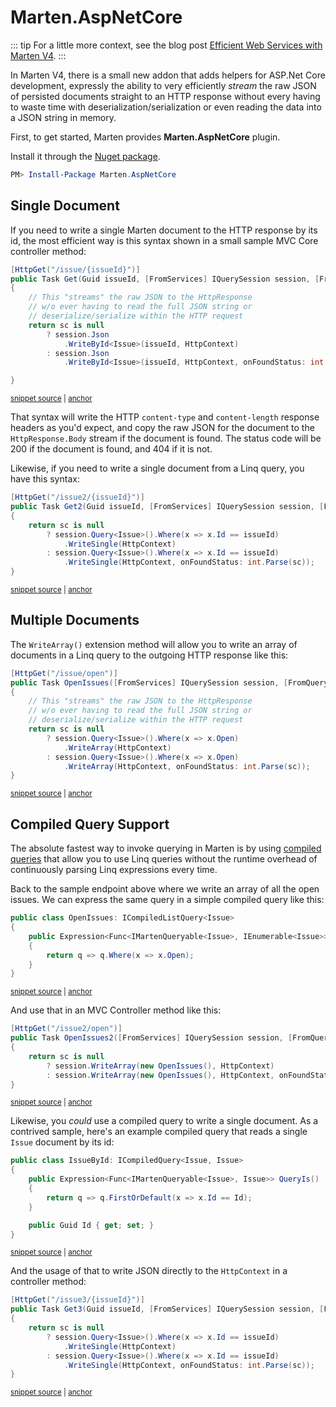 # Marten.AspNetCore

::: tip
For a little more context, see the blog post [Efficient Web Services with Marten V4](https://jeremydmiller.com/2021/09/28/efficient-web-services-with-marten-v4/).
:::

In Marten V4, there is a small new addon that adds helpers for ASP.Net Core development, expressly
the ability to very efficiently _stream_ the raw JSON of persisted documents straight to an HTTP response
without every having to waste time with deserialization/serialization or even reading the data into a JSON
string in memory.

First, to get started, Marten provides **Marten.AspNetCore** plugin.

Install it through the [Nuget package](https://www.nuget.org/packages/Marten.AspNetCore/).

```powershell
PM> Install-Package Marten.AspNetCore
```

## Single Document

If you need to write a single Marten document to the HTTP response by its id, the most
efficient way is this syntax shown in a small sample MVC Core controller method:

<!-- snippet: sample_write_single_document_by_id_to_httpresponse -->
<a id='snippet-sample_write_single_document_by_id_to_httpresponse'></a>
```cs
[HttpGet("/issue/{issueId}")]
public Task Get(Guid issueId, [FromServices] IQuerySession session, [FromQuery] string? sc = null)
{
    // This "streams" the raw JSON to the HttpResponse
    // w/o ever having to read the full JSON string or
    // deserialize/serialize within the HTTP request
    return sc is null
        ? session.Json
            .WriteById<Issue>(issueId, HttpContext)
        : session.Json
            .WriteById<Issue>(issueId, HttpContext, onFoundStatus: int.Parse(sc));

}
```
<sup><a href='https://github.com/JasperFx/marten/blob/master/src/IssueService/Controllers/IssueController.cs#L37-L53' title='Snippet source file'>snippet source</a> | <a href='#snippet-sample_write_single_document_by_id_to_httpresponse' title='Start of snippet'>anchor</a></sup>
<!-- endSnippet -->

That syntax will write the HTTP `content-type` and `content-length` response headers
as you'd expect, and copy the raw JSON for the document to the `HttpResponse.Body` stream
if the document is found. The status code will be 200 if the document is found, and 404 if
it is not.

Likewise, if you need to write a single document from a Linq query, you have this syntax:

<!-- snippet: sample_use_linq_to_write_single_document_to_httpcontext -->
<a id='snippet-sample_use_linq_to_write_single_document_to_httpcontext'></a>
```cs
[HttpGet("/issue2/{issueId}")]
public Task Get2(Guid issueId, [FromServices] IQuerySession session, [FromQuery] string? sc = null)
{
    return sc is null
        ? session.Query<Issue>().Where(x => x.Id == issueId)
            .WriteSingle(HttpContext)
        : session.Query<Issue>().Where(x => x.Id == issueId)
            .WriteSingle(HttpContext, onFoundStatus: int.Parse(sc));
}
```
<sup><a href='https://github.com/JasperFx/marten/blob/master/src/IssueService/Controllers/IssueController.cs#L55-L67' title='Snippet source file'>snippet source</a> | <a href='#snippet-sample_use_linq_to_write_single_document_to_httpcontext' title='Start of snippet'>anchor</a></sup>
<!-- endSnippet -->

## Multiple Documents

The `WriteArray()` extension method will allow you to write an array of documents in
a Linq query to the outgoing HTTP response like this:

<!-- snippet: sample_writing_multiple_documents_to_httpcontext -->
<a id='snippet-sample_writing_multiple_documents_to_httpcontext'></a>
```cs
[HttpGet("/issue/open")]
public Task OpenIssues([FromServices] IQuerySession session, [FromQuery] string? sc = null)
{
    // This "streams" the raw JSON to the HttpResponse
    // w/o ever having to read the full JSON string or
    // deserialize/serialize within the HTTP request
    return sc is null
        ? session.Query<Issue>().Where(x => x.Open)
            .WriteArray(HttpContext)
        : session.Query<Issue>().Where(x => x.Open)
            .WriteArray(HttpContext, onFoundStatus: int.Parse(sc));
}
```
<sup><a href='https://github.com/JasperFx/marten/blob/master/src/IssueService/Controllers/IssueController.cs#L84-L99' title='Snippet source file'>snippet source</a> | <a href='#snippet-sample_writing_multiple_documents_to_httpcontext' title='Start of snippet'>anchor</a></sup>
<!-- endSnippet -->

## Compiled Query Support

The absolute fastest way to invoke querying in Marten is by using [compiled queries](/documents/querying/compiled-queries)
that allow you to use Linq queries without the runtime overhead of continuously parsing Linq expressions every time.

Back to the sample endpoint above where we write an array of all the open issues. We can express the same query in a simple compiled query like this:

<!-- snippet: sample_OpenIssues -->
<a id='snippet-sample_openissues'></a>
```cs
public class OpenIssues: ICompiledListQuery<Issue>
{
    public Expression<Func<IMartenQueryable<Issue>, IEnumerable<Issue>>> QueryIs()
    {
        return q => q.Where(x => x.Open);
    }
}
```
<sup><a href='https://github.com/JasperFx/marten/blob/master/src/IssueService/Controllers/IssueController.cs#L114-L124' title='Snippet source file'>snippet source</a> | <a href='#snippet-sample_openissues' title='Start of snippet'>anchor</a></sup>
<!-- endSnippet -->

And use that in an MVC Controller method like this:

<!-- snippet: sample_using_compiled_query_with_json_streaming -->
<a id='snippet-sample_using_compiled_query_with_json_streaming'></a>
```cs
[HttpGet("/issue2/open")]
public Task OpenIssues2([FromServices] IQuerySession session, [FromQuery] string? sc = null)
{
    return sc is null
        ? session.WriteArray(new OpenIssues(), HttpContext)
        : session.WriteArray(new OpenIssues(), HttpContext, onFoundStatus: int.Parse(sc));
}
```
<sup><a href='https://github.com/JasperFx/marten/blob/master/src/IssueService/Controllers/IssueController.cs#L101-L111' title='Snippet source file'>snippet source</a> | <a href='#snippet-sample_using_compiled_query_with_json_streaming' title='Start of snippet'>anchor</a></sup>
<!-- endSnippet -->

Likewise, you _could_ use a compiled query to write a single document. As a contrived
sample, here's an example compiled query that reads a single `Issue` document by its
id:

<!-- snippet: sample_IssueById -->
<a id='snippet-sample_issuebyid'></a>
```cs
public class IssueById: ICompiledQuery<Issue, Issue>
{
    public Expression<Func<IMartenQueryable<Issue>, Issue>> QueryIs()
    {
        return q => q.FirstOrDefault(x => x.Id == Id);
    }

    public Guid Id { get; set; }
}
```
<sup><a href='https://github.com/JasperFx/marten/blob/master/src/IssueService/Controllers/IssueController.cs#L126-L138' title='Snippet source file'>snippet source</a> | <a href='#snippet-sample_issuebyid' title='Start of snippet'>anchor</a></sup>
<!-- endSnippet -->

And the usage of that to write JSON directly to the `HttpContext` in a controller method:

<!-- snippet: sample_write_single_document_to_httpcontext_with_compiled_query -->
<a id='snippet-sample_write_single_document_to_httpcontext_with_compiled_query'></a>
```cs
[HttpGet("/issue3/{issueId}")]
public Task Get3(Guid issueId, [FromServices] IQuerySession session, [FromQuery] string? sc = null)
{
    return sc is null
        ? session.Query<Issue>().Where(x => x.Id == issueId)
            .WriteSingle(HttpContext)
        : session.Query<Issue>().Where(x => x.Id == issueId)
            .WriteSingle(HttpContext, onFoundStatus: int.Parse(sc));
}
```
<sup><a href='https://github.com/JasperFx/marten/blob/master/src/IssueService/Controllers/IssueController.cs#L69-L81' title='Snippet source file'>snippet source</a> | <a href='#snippet-sample_write_single_document_to_httpcontext_with_compiled_query' title='Start of snippet'>anchor</a></sup>
<!-- endSnippet -->
